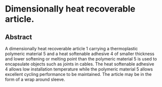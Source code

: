 # Dimensionally heat recoverable article.

## Abstract
A dimensionally heat recoverable article 1 carrying a thermoplastic polymeric material 5 and a heat softenable adhesive 4 of smaller thickness and lower softening or melting point than the polymeric material 5 is used to encapsulate objects such as joints in cables. The heat softenable adhesive 4 allows low installation temperature while the polymeric material 5 allows excellent cycling performance to be maintained. The article may be in the form of a wrap around sleeve.